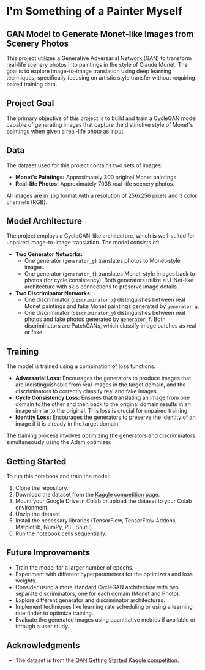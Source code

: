 # I'm Something of a Painter Myself

## GAN Model to Generate Monet-like Images from Scenery Photos

This project utilizes a Generative Adversarial Network (GAN) to transform real-life scenery photos into paintings in the style of Claude Monet. The goal is to explore image-to-image translation using deep learning techniques, specifically focusing on artistic style transfer without requiring paired training data.

## Project Goal

The primary objective of this project is to build and train a CycleGAN model capable of generating images that capture the distinctive style of Monet's paintings when given a real-life photo as input.

## Data

The dataset used for this project contains two sets of images:

*   **Monet's Paintings:** Approximately 300 original Monet paintings.
*   **Real-life Photos:** Approximately 7038 real-life scenery photos.

All images are in .jpg format with a resolution of 256x256 pixels and 3 color channels (RGB). 

## Model Architecture

The project employs a CycleGAN-like architecture, which is well-suited for unpaired image-to-image translation. The model consists of:

*   **Two Generator Networks:**
    *   One generator (`generator_g`) translates photos to Monet-style images.
    *   One generator (`generator_f`) translates Monet-style images back to photos (for cycle consistency).
    Both generators utilize a U-Net-like architecture with skip connections to preserve image details.
*   **Two Discriminator Networks:**
    *   One discriminator (`discriminator_x`) distinguishes between real Monet paintings and fake Monet paintings generated by `generator_g`.
    *   One discriminator (`discriminator_y`) distinguishes between real photos and fake photos generated by `generator_f`.
    Both discriminators are PatchGANs, which classify image patches as real or fake.

## Training

The model is trained using a combination of loss functions:

*   **Adversarial Loss:** Encourages the generators to produce images that are indistinguishable from real images in the target domain, and the discriminators to correctly classify real and fake images.
*   **Cycle Consistency Loss:** Ensures that translating an image from one domain to the other and then back to the original domain results in an image similar to the original. This loss is crucial for unpaired training.
*   **Identity Loss:** Encourages the generators to preserve the identity of an image if it is already in the target domain.

The training process involves optimizing the generators and discriminators simultaneously using the Adam optimizer.

## Getting Started

To run this notebook and train the model:

1.  Clone the repository.
2.  Download the dataset from the [Kaggle competition page](https://www.kaggle.com/competitions/gan-getting-started).
3.  Mount your Google Drive in Colab or upload the dataset to your Colab environment.
4.  Unzip the dataset.
5.  Install the necessary libraries (TensorFlow, TensorFlow Addons, Matplotlib, NumPy, PIL, Shutil).
6.  Run the notebook cells sequentially.

## Future Improvements

*   Train the model for a larger number of epochs.
*   Experiment with different hyperparameters for the optimizers and loss weights.
*   Consider using a more standard CycleGAN architecture with two separate discriminators, one for each domain (Monet and Photo).
*   Explore different generator and discriminator architectures.
*   Implement techniques like learning rate scheduling or using a learning rate finder to optimize training.
*   Evaluate the generated images using quantitative metrics if available or through a user study.


## Acknowledgments

*   The dataset is from the [GAN Getting Started Kaggle competition](https://www.kaggle.com/competitions/gan-getting-started).
